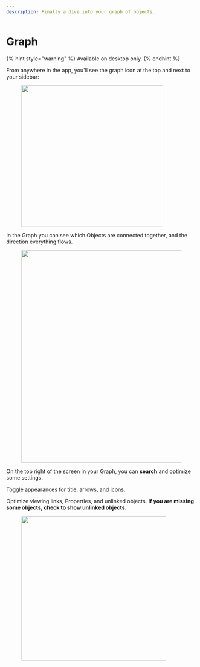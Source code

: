```yaml
---
description: Finally a dive into your graph of objects.
---
```


# Graph

{% hint style="warning" %}
Available on desktop only.
{% endhint %}

From anywhere in the app, you'll see the graph icon at the top and next to your sidebar:

<figure><img src="../../../.gitbook/assets/image (105).png" alt="" width="375"><figcaption></figcaption></figure>

In the Graph you can see which Objects are connected together, and the direction everything flows.

<figure><img src="../../../.gitbook/assets/image (108).png" alt="" width="563"><figcaption></figcaption></figure>

On the top right of the screen in your Graph, you can **search** and optimize some settings.&#x20;

Toggle appearances for title, arrows, and icons.&#x20;

Optimize viewing links, Properties, and unlinked objects. **If you are missing some objects, check to show unlinked objects.**

<figure><img src="../../../.gitbook/assets/image (84) (1).png" alt="" width="383"><figcaption></figcaption></figure>
